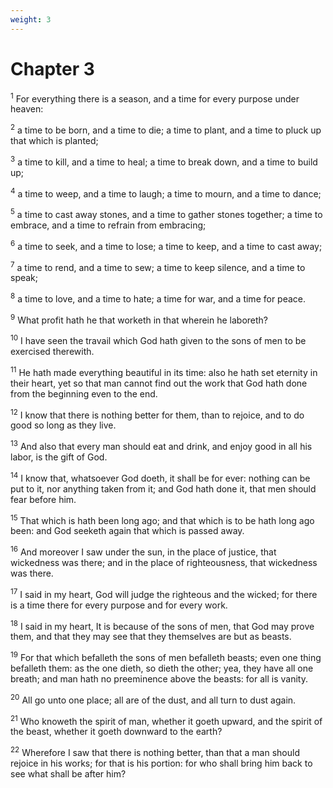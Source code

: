```yaml
---
weight: 3
---
```


# Chapter 3

<sup>1</sup> For everything there is a season, and a time for every purpose under heaven: 

<sup>2</sup> a time to be born, and a time to die; a time to plant, and a time to pluck up that which is planted; 

<sup>3</sup> a time to kill, and a time to heal; a time to break down, and a time to build up; 

<sup>4</sup> a time to weep, and a time to laugh; a time to mourn, and a time to dance; 

<sup>5</sup> a time to cast away stones, and a time to gather stones together; a time to embrace, and a time to refrain from embracing; 

<sup>6</sup> a time to seek, and a time to lose; a time to keep, and a time to cast away; 

<sup>7</sup> a time to rend, and a time to sew; a time to keep silence, and a time to speak; 

<sup>8</sup> a time to love, and a time to hate; a time for war, and a time for peace. 

<sup>9</sup> What profit hath he that worketh in that wherein he laboreth? 

<sup>10</sup> I have seen the travail which God hath given to the sons of men to be exercised therewith. 

<sup>11</sup> He hath made everything beautiful in its time: also he hath set eternity in their heart, yet so that man cannot find out the work that God hath done from the beginning even to the end. 

<sup>12</sup> I know that there is nothing better for them, than to rejoice, and to do good so long as they live. 

<sup>13</sup> And also that every man should eat and drink, and enjoy good in all his labor, is the gift of God. 

<sup>14</sup> I know that, whatsoever God doeth, it shall be for ever: nothing can be put to it, nor anything taken from it; and God hath done it, that men should fear before him. 

<sup>15</sup> That which is hath been long ago; and that which is to be hath long ago been: and God seeketh again that which is passed away. 

<sup>16</sup> And moreover I saw under the sun, in the place of justice, that wickedness was there; and in the place of righteousness, that wickedness was there. 

<sup>17</sup> I said in my heart, God will judge the righteous and the wicked; for there is a time there for every purpose and for every work. 

<sup>18</sup> I said in my heart, It is because of the sons of men, that God may prove them, and that they may see that they themselves are but as beasts. 

<sup>19</sup> For that which befalleth the sons of men befalleth beasts; even one thing befalleth them: as the one dieth, so dieth the other; yea, they have all one breath; and man hath no preeminence above the beasts: for all is vanity. 

<sup>20</sup> All go unto one place; all are of the dust, and all turn to dust again. 

<sup>21</sup> Who knoweth the spirit of man, whether it goeth upward, and the spirit of the beast, whether it goeth downward to the earth? 

<sup>22</sup> Wherefore I saw that there is nothing better, than that a man should rejoice in his works; for that is his portion: for who shall bring him back to see what shall be after him? 


